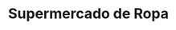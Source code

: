 ---
title: "Supermercado de Ropa"
url: /masaya/supermercado-de-ropa-calle-san-miguel/
shop: ropa
---